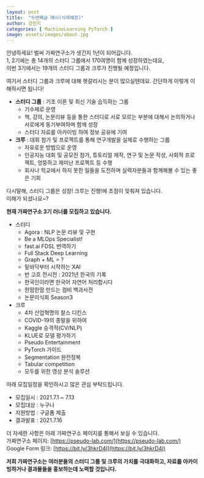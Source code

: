 ```yaml
---
layout: post
title:  "두번째글 예시(삭제예정)"
author: 강민지
categories: [ MachineLearning PyTorch ]
image: assets/images/about.jpg
---
```


안녕하세요! 벌써 가짜연구소가 생긴지 1년이 되어갑니다.  
1, 2기에는 총 14개의 스터디 그룹에서 170여명이 함께 성장하였는데요,  
이번 3기에서는 19개의 스터디 그룹과 크루가 진행될 예정입니다.  

여기서 스터디 그룹과 크루에 대해 헷갈리시는 분이 많으실텐데요. 간단하게 이렇게 이해하시면 됩니다!
- **스터디 그룹** : 기초 이론 및 최신 기술 습득하는 그룹
    - 기수제로 운영
    - 책, 강의, 논문리뷰 등을 통한 스터디로 서로 모르는 부분에 대해서 논의하거나 서로에게 동기부여하며 함께 성장
    - 스터디 자료를 아카이빙 하여 정보 공유에 기여
- **크루** : 대회 참가 및 프로젝트를 통해 연구개발을 실제로 수행하는 그룹
    - 자유로운 방법으로 운영
    - 인공지능 대회 및 공모전 참가, 튜토리얼 제작, 연구 및 논문 작성, 사회적 프로젝트, 엉뚱하고 재미난 프로젝트 등 수행
    - 회사나 학교에서 하지 못한 일들을 도전하며 실력자분들과 함께해볼 수 있는 좋은 기회  

다시말해, 스터디 그룹은 성장! 크루는 진행!에 초점이 맞춰져 있습니다.  
이해가 되셨나요~?

**현재 가짜연구소 3기 러너를 모집하고 있습니다.**
- 스터디
    - Agora : NLP 논문 리뷰 및 구현
    - Be a MLOps Specialist!
    - fast.ai FDSL 번역하기
    - Full Stack Deep Learning
    - Graph + ML = ?
    - 밑바닥부터 시작하는 XAI
    - 반 고흐 전시전 : 2021년 한국의 기록
    - 한국인이라면 한국어 자연어 처리합시다
    - 한땀한땀 만드는 컴비 백과사전
    - 논문미식회 Season3
- 크루
    - 4차 산업혁명의 찰스 디킨스
    - COVID-19의 종말을 위하여
    - Kaggle 승격적(CV/NLP)
    - KLUE로 모델 평가하기
    - Pseudo Entertainment
    - PyTorch 가이드
    - Segmentation 완전정복
    - Tabular competition
    - 모두를 위한 영상 분석 솔루션

아래 모집일정을 확인하시고 많은 관심 부탁드립니다.
- 모집일시 : 2021.7.1 ~ 7.13
- 모집대상 : 누구나
- 지원방법 : 구글폼 제출
- 결과발표 : 2021.7.16

더 자세한 사항은 아래 가짜연구소 페이지를 통해서 보실 수 있습니다.  
가짜연구소 페이지: [https://pseudo-lab.com/](https://pseudo-lab.com/)  
Google Form 링크: [https://bit.ly/3hkrD4I](https://bit.ly/3hkrD4I)  

**저희 가짜연구소는 여러분들의 스터디 그룹 및 크루의 가치를 극대화하고, 자료를 아카이빙하거나 결과물들을 홍보하는데 노력할 것입니다.**
